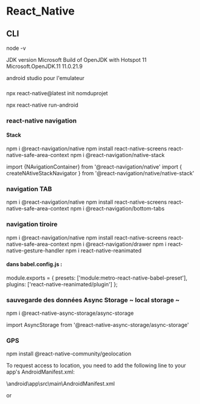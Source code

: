# React_Native

## CLI

node -v

JDK version  Microsoft Build of OpenJDK with Hotspot 11 Microsoft.OpenJDK.11               11.0.21.9

android studio pour l'emulateur

###

npx react-native@latest init nomduprojet

npx react-native run-android


### react-native navigation


#### Stack
npm i @react-navigation/native
npm install react-native-screens react-native-safe-area-context
npm i @react-navigation/native-stack

import {NAvigationContainer} from '@react-navigation/native'
import { createNAtiveStackNavigator } from '@react-navigation/native/native-stack'



### navigation TAB

npm i @react-navigation/native
npm install react-native-screens react-native-safe-area-context
npm i @react-navigation/bottom-tabs


### navigation tiroire

npm i @react-navigation/native
npm install react-native-screens react-native-safe-area-context
npm i @react-navigation/drawer
npm i react-native-gesture-handler
npm i react-native-reanimated

#### dans babel.config.js :
module.exports = {
  presets: ['module:metro-react-native-babel-preset'],
  plugins: ['react-native-reanimated/plugin']
};

### sauvegarde des données Async Storage ~ local storage ~

npm i @react-native-async-storage/async-storage

import AsyncStorage from '@react-native-async-storage/async-storage' 



### GPS 

npm install @react-native-community/geolocation


To request access to location, you need to add the following line to your app's AndroidManifest.xml:

\android\app\src\main\AndroidManifest.xml

<uses-permission android:name="android.permission.ACCESS_FINE_LOCATION" />

or

<uses-permission android:name="android.permission.ACCESS_COARSE_LOCATION" />